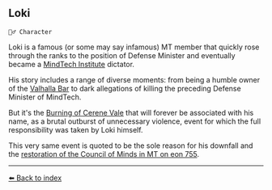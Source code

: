 ## Loki

`🧙‍♂️ Character`

Loki is a famous (or some may say infamous) MT member that quickly rose through the ranks to the position of Defense Minister and eventually became a [MindTech Institute](/mindtech_institute.html) dictator.

His story includes a range of diverse moments: from being a humble owner of the [Valhalla Bar](/valhalla_bar.html) to dark allegations of killing the preceding Defense Minister of MindTech.

But it's the [Burning of Cerene Vale](../t/eon0749.html) that will forever be associated with his name, as a brutal outburst of unnecessary violence, event for which the full responsibility was taken by Loki himself.

This very same event is quoted to be the sole reason for his downfall and the [restoration of the Council of Minds in MT on eon 755](../t/eon0755.html).


----------
[⬅️ Back to index](/index.md#5850_s)